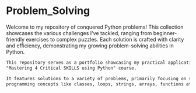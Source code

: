 # Problem_Solving
Welcome to my repository of conquered Python problems! This collection showcases the various challenges I've tackled, ranging from beginner-friendly exercises to complex puzzles. Each solution is crafted with clarity and efficiency, demonstrating my growing problem-solving abilities in Python.

```diff
This repository serves as a portfolio showcasing my practical application of Python programming skills honed through the
"Mastering 4 Critical SKILLS using Python" course.

It features solutions to a variety of problems, primarily focusing on solidifying comprehension and application of fundamental
programming concepts like classes, loops, strings, arrays, functions etc...
```
